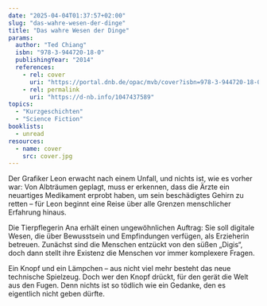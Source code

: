 ```yaml
---
date: "2025-04-04T01:37:57+02:00"
slug: "das-wahre-wesen-der-dinge"
title: "Das wahre Wesen der Dinge"
params:
  author: "Ted Chiang"
  isbn: "978-3-944720-18-0"
  publishingYear: "2014"
  references:
    - rel: cover
      uri: "https://portal.dnb.de/opac/mvb/cover?isbn=978-3-944720-18-0"
    - rel: permalink
      uri: "https://d-nb.info/1047437589"
topics:
  - "Kurzgeschichten"
  - "Science Fiction"
booklists:
  - unread
resources:
  - name: cover
    src: cover.jpg
---
```


Der Grafiker Leon erwacht nach einem Unfall, und nichts ist, wie es vorher war: 
Von Albträumen geplagt, muss er erkennen, dass die Ärzte ein neuartiges 
Medikament erprobt haben, um sein beschädigtes Gehirn zu retten – für Leon 
beginnt eine Reise über alle Grenzen menschlicher Erfahrung hinaus.

Die Tierpflegerin Ana erhält einen ungewöhnlichen Auftrag: Sie soll digitale 
Wesen, die über Bewusstsein und Empfindungen verfügen, als Erzieherin betreuen. 
Zunächst sind die Menschen entzückt von den süßen „Digis“, doch dann stellt ihre 
Existenz die Menschen vor immer komplexere Fragen.

Ein Knopf und ein Lämpchen – aus nicht viel mehr besteht das neue technische 
Spielzeug. Doch wer den Knopf drückt, für den gerät die Welt aus den Fugen. 
Denn nichts ist so tödlich wie ein Gedanke, den es eigentlich nicht geben dürfte.